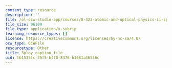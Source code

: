 ```yaml
---
content_type: resource
description: ''
file: /ol-ocw-studio-app/courses/8-422-atomic-and-optical-physics-ii-spring-2013/fb1535fc35f5b4708476b1681a36556c_q5iBqycJuqU.srt
file_size: 96109
file_type: application/x-subrip
learning_resource_types: []
license: https://creativecommons.org/licenses/by-nc-sa/4.0/
ocw_type: OCWFile
resourcetype: Other
title: 3play caption file
uid: fb1535fc-35f5-b470-8476-b1681a36556c
---
```

